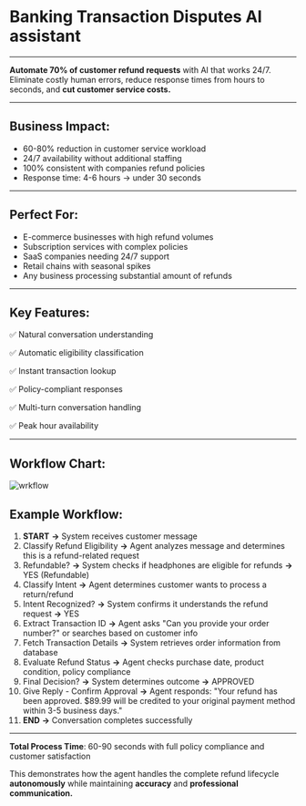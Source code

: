 # Banking Transaction Disputes AI assistant 
---

**Automate 70% of customer refund requests** with AI that works 24/7. Eliminate costly human errors, reduce response times from hours to seconds, and **cut customer service costs.**

---

## Business Impact:

* 60-80% reduction in customer service workload
* 24/7 availability without additional staffing
* 100% consistent with companies refund policies
* Response time: 4-6 hours → under 30 seconds

---

## Perfect For:

* E-commerce businesses with high refund volumes
* Subscription services with complex policies
* SaaS companies needing 24/7 support
* Retail chains with seasonal spikes
* Any business processing substantial amount of refunds

---

## Key Features: 

✅ Natural conversation understanding  

✅ Automatic eligibility classification  

✅ Instant transaction lookup  

✅ Policy-compliant responses  

✅ Multi-turn conversation handling  

✅ Peak hour availability

---

## Workflow Chart:
![wrkflow](./worfklowchart.png)


## Example Workflow: 

1. **START** **→** System receives customer message
1. Classify Refund Eligibility **→** Agent analyzes message and determines this is a refund-related request
1. Refundable? **→** System checks if headphones are eligible for refunds **→** YES (Refundable)
1. Classify Intent **→** Agent determines customer wants to process a return/refund
1. Intent Recognized? **→** System confirms it understands the refund request **→** YES
1. Extract Transaction ID **→** Agent asks "Can you provide your order number?" or searches based on customer info
1. Fetch Transaction Details **→** System retrieves order information from database
1. Evaluate Refund Status **→** Agent checks purchase date, product condition, policy compliance
1. Final Decision? **→** System determines outcome **→** APPROVED
1. Give Reply - Confirm Approval **→** Agent responds: "Your refund has been approved. $89.99 will be credited to your original payment method within 3-5 business days."
1. **END** **→** Conversation completes successfully

---

**Total Process Time**: 60-90 seconds with full policy compliance and customer satisfaction     

This demonstrates how the agent handles the complete refund lifecycle **autonomously** while maintaining **accuracy** and    **professional communication.**
